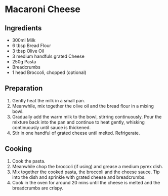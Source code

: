 # Macaroni Cheese

## Ingredients

- 300ml Milk
- 6 tbsp Bread Flour
- 3 tbsp Olive Oil
- 3 medium handfuls grated Cheese
- 250g Pasta
- Breadcrumbs
- 1 head Broccoli, chopped (optional)

## Preparation

1. Gently heat the milk in a small pan.
2. Meanwhile, mix together the olive oil and the bread flour in a mixing bowl.
3. Gradually add the warm milk to the bowl, stirring continuously. Pour the
   mixture back into the pan and continue to heat gently, whisking continuously
   until sauce is thickened.
4. Stir in one handful of grated cheese until melted. Refrigerate.

## Cooking

1. Cook the pasta.
2. Meanwhile chop the broccoli (if using) and grease a medium pyrex dish.
3. Mix together the cooked pasta, the broccoli and the cheese sauce. Tip into
   the dish and sprinkle with grated cheese and breadcrumbs.
4. Cook in the oven for around 20 mins until the cheese is melted and the
   breadcrumbs are crispy.
